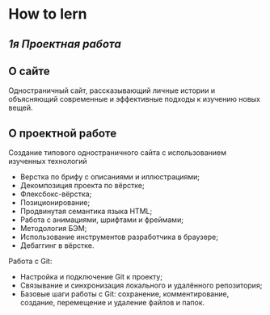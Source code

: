 # **How to lern**

## _1я Проектная работа_

## О сайте

Одностраничный сайт, рассказывающий личные истории и объясняющий современные и эффективные подходы к изучению новых вещей.

## О проектной работе

Создание типового одностраничного сайта с использованием изученных технологий

- Верстка по брифу с описаниями и иллюстрациями;
- Декомпозиция проекта по вёрстке;
- Флексбокс-вёрстка;
- Позиционирование;
- Продвинутая семантика языка HTML;
- Работа с анимациями, шрифтами и фреймами;
- Методология БЭМ;
- Использование инструментов разработчика в браузере;
- Дебаггинг в вёрстке.

Работа с Git:

- Настройка и подключение Git к проекту;
- Связывание и синхронизация локального и удалённого репозитория;
- Базовые шаги работы c Git: сохранение, комментирование, создание, перемещение и удаление файлов и папок.
